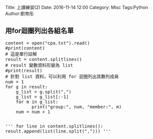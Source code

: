Title: 上課練習(2)
Date: 2016-11-14 12:00
Category: Misc
Tags:Python
Author:劉育彤

<!-- PELICAN_END_SUMMARY -->

<h2>用for迴圈列出各組名單</h2>
<pre class="brush:py;auto-links:false;toolbar:false" contenteditable="false">content = open("cpa.txt").read()
#print(content)
# 這是單行註解
result = content.splitlines()
# result 變數資料形變為 list
#print(result)
# 針對 list 資料，可以利用 for 迴圈列出其數列成員
num = 1
for g in result:
    g_list = g.split(",")
    g_list = g_list[:-1]
    for m in g_list:
          print("group:", num, "member:", m)
    num = num + 1
    
'''
for line in content.splitlines():
result.append(list(line.split(",")))
'''

</pre>
<p>&nbsp;</p>
